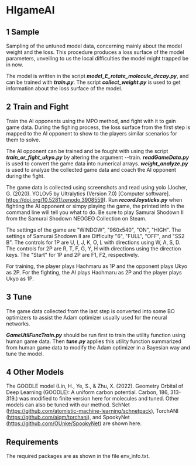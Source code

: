 # HIgameAI

## 1 Sample
Sampling of the untuned model data, concerning mainly about the model weight and the loss. This procedure produces a loss surface of the model parameters, unveiling to us the local difficulties the model might trapped be in now.

The model is written in the script ***model_E_rotate_molecule_decay.py***, and can be trained with ***train.py***. The script ***collect_weight.py*** is used to get information about the loss surface of the model.

## 2 Train and Fight
Train the AI opponents using the MPO method, and fight with it to gain game data. During the fighing process, the loss surface from the first step is mapped to the AI opponent to show to the players similar scenarios for them to solve.

The AI opponent can be trained and be fought with using the script ***train_or_fight_ukyo.py*** by altering the argument --train. ***readGameData.py*** is used to convert the game data into numerical arrays. ***weight_analyze.py*** is used to analyze the collected game data and coach the AI opponent during the fight.

The game data is collected using screenshots and read using yolo (Jocher, G. (2020). YOLOv5 by Ultralytics (Version 7.0) [Computer software]. https://doi.org/10.5281/zenodo.3908559). Run ***recordJoysticks.py*** when fighting the AI opponent or simpy playing the game, the printed info in the command line will tell you what to do. Be sure to play Samurai Shodown II from the Samurai Shodown NEOGEO Collection on Steam.

The settings of the game are "WINDOW", "960x540", "ON", "HIGH".
The settings of Samurai Shodown II are Difficulty "6", "FULL", "OFF", and "SS2 B".
The controls for 1P are U, I, J, K, O, L with directions using W, A, S, D.
The controls for 2P are R, T, F, G, Y, H with directions using the direction keys.
The "Start" for 1P and 2P are F1, F2, respectively.

For training, the player plays Haohmaru as 1P and the opponent plays Ukyo as 2P.
For the fighting, the AI plays Haohmaru as 2P and the player plays Ukyo as 1P.

## 3 Tune
The game data collected from the last step is converted into some BO optimizers to assist the Adam optimizer usually used for the neural networks.

***GameUtilFuncTrain.py*** should be run first to train the utility function using human game data. Then ***tune.py*** applies this utility function summarized from human game data to modify the Adam optimizer in a Bayesian way and tune the model.

## 4 Other Models
The GOODLE model (Lin, H., Ye, S., & Zhu, X. (2022). Geometry Orbital of Deep Learning (GOODLE): A uniform carbon potential. Carbon, 186, 313-319.) was modified to finite version here for molecules and tuned.
Other models can also be tuned with our method. SchNet (https://github.com/atomistic-machine-learning/schnetpack), TorchANI (https://github.com/aiqm/torchani), and SpookyNet (https://github.com/OUnke/SpookyNet) are shown here.

## Requirements
The required packages are as shown in the file env_info.txt.
